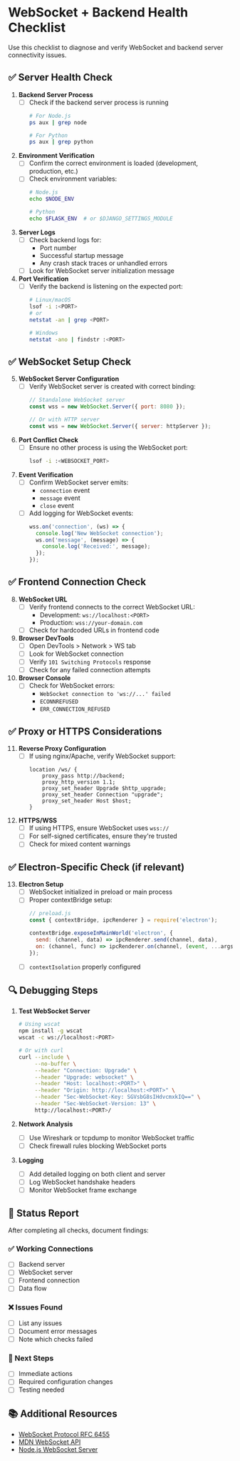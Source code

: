 # WebSocket + Backend Health Checklist

Use this checklist to diagnose and verify WebSocket and backend server connectivity issues.

## ✅ Server Health Check

1. **Backend Server Process**
   - [ ] Check if the backend server process is running
     ```bash
     # For Node.js
     ps aux | grep node
     
     # For Python
     ps aux | grep python
     ```

2. **Environment Verification**
   - [ ] Confirm the correct environment is loaded (development, production, etc.)
   - [ ] Check environment variables:
     ```bash
     # Node.js
     echo $NODE_ENV
     
     # Python
     echo $FLASK_ENV  # or $DJANGO_SETTINGS_MODULE
     ```

3. **Server Logs**
   - [ ] Check backend logs for:
     - Port number
     - Successful startup message
     - Any crash stack traces or unhandled errors
   - [ ] Look for WebSocket server initialization message

4. **Port Verification**
   - [ ] Verify the backend is listening on the expected port:
     ```bash
     # Linux/macOS
     lsof -i :<PORT>
     # or
     netstat -an | grep <PORT>
     
     # Windows
     netstat -ano | findstr :<PORT>
     ```

## ✅ WebSocket Setup Check

5. **WebSocket Server Configuration**
   - [ ] Verify WebSocket server is created with correct binding:
     ```javascript
     // Standalone WebSocket server
     const wss = new WebSocket.Server({ port: 8080 });
     
     // Or with HTTP server
     const wss = new WebSocket.Server({ server: httpServer });
     ```

6. **Port Conflict Check**
   - [ ] Ensure no other process is using the WebSocket port:
     ```bash
     lsof -i :<WEBSOCKET_PORT>
     ```

7. **Event Verification**
   - [ ] Confirm WebSocket server emits:
     - `connection` event
     - `message` event
     - `close` event
   - [ ] Add logging for WebSocket events:
     ```javascript
     wss.on('connection', (ws) => {
       console.log('New WebSocket connection');
       ws.on('message', (message) => {
         console.log('Received:', message);
       });
     });
     ```

## ✅ Frontend Connection Check

8. **WebSocket URL**
   - [ ] Verify frontend connects to the correct WebSocket URL:
     - Development: `ws://localhost:<PORT>`
     - Production: `wss://your-domain.com`
   - [ ] Check for hardcoded URLs in frontend code

9. **Browser DevTools**
   - [ ] Open DevTools > Network > WS tab
   - [ ] Look for WebSocket connection
   - [ ] Verify `101 Switching Protocols` response
   - [ ] Check for any failed connection attempts

10. **Browser Console**
    - [ ] Check for WebSocket errors:
      - `WebSocket connection to 'ws://...' failed`
      - `ECONNREFUSED`
      - `ERR_CONNECTION_REFUSED`

## ✅ Proxy or HTTPS Considerations

11. **Reverse Proxy Configuration**
    - [ ] If using nginx/Apache, verify WebSocket support:
      ```nginx
      location /ws/ {
          proxy_pass http://backend;
          proxy_http_version 1.1;
          proxy_set_header Upgrade $http_upgrade;
          proxy_set_header Connection "upgrade";
          proxy_set_header Host $host;
      }
      ```

12. **HTTPS/WSS**
    - [ ] If using HTTPS, ensure WebSocket uses `wss://`
    - [ ] For self-signed certificates, ensure they're trusted
    - [ ] Check for mixed content warnings

## ✅ Electron-Specific Check (if relevant)

13. **Electron Setup**
    - [ ] WebSocket initialized in preload or main process
    - [ ] Proper contextBridge setup:
      ```javascript
      // preload.js
      const { contextBridge, ipcRenderer } = require('electron');
      
      contextBridge.exposeInMainWorld('electron', {
        send: (channel, data) => ipcRenderer.send(channel, data),
        on: (channel, func) => ipcRenderer.on(channel, (event, ...args) => func(...args))
      });
      ```
    - [ ] `contextIsolation` properly configured

## 🔍 Debugging Steps

1. **Test WebSocket Server**
   ```bash
   # Using wscat
   npm install -g wscat
   wscat -c ws://localhost:<PORT>
   
   # Or with curl
   curl --include \
        --no-buffer \
        --header "Connection: Upgrade" \
        --header "Upgrade: websocket" \
        --header "Host: localhost:<PORT>" \
        --header "Origin: http://localhost:<PORT>" \
        --header "Sec-WebSocket-Key: SGVsbG8sIHdvcmxkIQ==" \
        --header "Sec-WebSocket-Version: 13" \
        http://localhost:<PORT>/
   ```

2. **Network Analysis**
   - [ ] Use Wireshark or tcpdump to monitor WebSocket traffic
   - [ ] Check firewall rules blocking WebSocket ports

3. **Logging**
   - [ ] Add detailed logging on both client and server
   - [ ] Log WebSocket handshake headers
   - [ ] Monitor WebSocket frame exchange

## 📝 Status Report

After completing all checks, document findings:

### ✅ Working Connections
- [ ] Backend server
- [ ] WebSocket server
- [ ] Frontend connection
- [ ] Data flow

### ❌ Issues Found
- [ ] List any issues
- [ ] Document error messages
- [ ] Note which checks failed

### 🔄 Next Steps
- [ ] Immediate actions
- [ ] Required configuration changes
- [ ] Testing needed

## 📚 Additional Resources
- [WebSocket Protocol RFC 6455](https://tools.ietf.org/html/rfc6455)
- [MDN WebSocket API](https://developer.mozilla.org/en-US/docs/Web/API/WebSockets_API)
- [Node.js WebSocket Server](https://github.com/websockets/ws)
